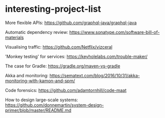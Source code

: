 # interesting-project-list

More flexible APIs:
https://github.com/graphql-java/graphql-java

Automatic dependency review:
https://www.sonatype.com/software-bill-of-materials

Visualising traffic:
https://github.com/Netflix/vizceral

'Monkey testing' for services:
https://keyholelabs.com/trouble-maker/

The case for Gradle:
https://gradle.org/maven-vs-gradle

Akka and monitoring:
https://sematext.com/blog/2016/10/31/akka-monitoring-with-kamon-and-spm/

Code forensics:
https://github.com/adamtornhill/code-maat

How to design large-scale systems: 
https://github.com/donnemartin/system-design-primer/blob/master/README.md
